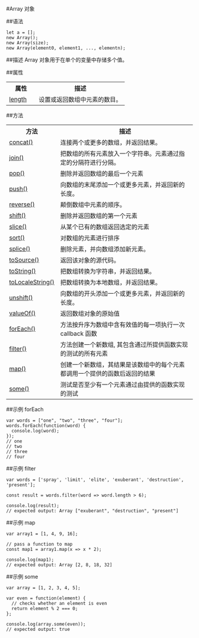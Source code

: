 #Array 对象

##语法
```
let a = [];
new Array();
new Array(size);
new Array(element0, element1, ..., elementn);
```
##描述
Array 对象用于在单个的变量中存储多个值。

##属性
<table class="dataintable">
  <tbody><tr>
    <th style="width:25%">属性</th>
    <th>描述</th>
  </tr>
  <tr>
    <td><a target="_blank" href="http://www.w3school.com.cn/jsref/jsref_length_array.asp" target="_blank">length</a></td>
    <td>设置或返回数组中元素的数目。</td>
  </tr>
</tbody></table>

##方法
<table class="dataintable">
  <tbody><tr>
    <th style="width:25%">方法</th>
    <th>描述</th>
  </tr>
  <tr>
    <td><a target="_blank" href="http://www.w3school.com.cn/jsref/jsref_concat_array.asp">concat()</a></td>
    <td>连接两个或更多的数组，并返回结果。</td>
  </tr>
  <tr>
    <td><a target="_blank" href="http://www.w3school.com.cn/jsref/jsref_join.asp">join()</a></td>
    <td>把数组的所有元素放入一个字符串。元素通过指定的分隔符进行分隔。</td>
  </tr>
  <tr>
    <td><a target="_blank" href="http://www.w3school.com.cn/jsref/jsref_pop.asp">pop()</a></td>
    <td>删除并返回数组的最后一个元素</td>
  </tr>
  <tr>
    <td><a target="_blank" href="http://www.w3school.com.cn/jsref/jsref_push.asp">push()</a></td>
    <td>向数组的末尾添加一个或更多元素，并返回新的长度。</td>
  </tr>
  <tr>
    <td><a target="_blank" href="http://www.w3school.com.cn/jsref/jsref_reverse.asp">reverse()</a></td>
    <td>颠倒数组中元素的顺序。</td>
  </tr>
  <tr>
    <td><a target="_blank" href="http://www.w3school.com.cn/jsref/jsref_shift.asp">shift()</a></td>
    <td>删除并返回数组的第一个元素</td>
  </tr>
  <tr>
    <td><a target="_blank" href="http://www.w3school.com.cn/jsref/jsref_slice_array.asp">slice()</a></td>
    <td>从某个已有的数组返回选定的元素</td>
  </tr>
  <tr>
    <td><a target="_blank" href="http://www.w3school.com.cn/jsref/jsref_sort.asp">sort()</a></td>
    <td>对数组的元素进行排序</td>
  </tr>
  <tr>
    <td><a target="_blank" href="http://www.w3school.com.cn/jsref/jsref_splice.asp">splice()</a></td>
    <td>删除元素，并向数组添加新元素。</td>
  </tr>
  <tr>
    <td><a target="_blank" href="http://www.w3school.com.cn/jsref/jsref_tosource_array.asp">toSource()</a></td>
    <td>返回该对象的源代码。</td>
  </tr>
  <tr>
    <td><a target="_blank" href="http://www.w3school.com.cn/jsref/jsref_toString_array.asp">toString()</a></td>
    <td>把数组转换为字符串，并返回结果。</td>
  </tr>
  <tr>
    <td><a target="_blank" href="http://www.w3school.com.cn/jsref/jsref_toLocaleString_array.asp">toLocaleString()</a></td>
    <td>把数组转换为本地数组，并返回结果。</td>
  </tr>
  <tr>
    <td><a target="_blank" href="http://www.w3school.com.cn/jsref/jsref_unshift.asp">unshift()</a></td>
    <td>向数组的开头添加一个或更多元素，并返回新的长度。</td>
  </tr>
  <tr>
    <td><a target="_blank" href="http://www.w3school.com.cn/jsref/jsref_valueof_array.asp">valueOf()</a></td>
    <td>返回数组对象的原始值</td>
  </tr>
  <tr>
    <td><a target="_blank" href="https://developer.mozilla.org/zh-CN/docs/Web/JavaScript/Reference/Global_Objects/Array/forEach">forEach()</a></td>
    <td>方法按升序为数组中含有效值的每一项执行一次callback 函数</td>
  </tr>
  <tr>
    <td><a target="_blank" href="https://developer.mozilla.org/zh-CN/docs/Web/JavaScript/Reference/Global_Objects/Array/filter">filter()</a></td>
    <td>方法创建一个新数组, 其包含通过所提供函数实现的测试的所有元素</td>
  </tr>
  <tr>
    <td><a target="_blank" href="https://developer.mozilla.org/zh-CN/docs/Web/JavaScript/Reference/Global_Objects/Array/map">map()</a></td>
    <td>创建一个新数组，其结果是该数组中的每个元素都调用一个提供的函数后返回的结果</td>
  </tr>
  <tr>
    <td><a target="_blank" href="https://developer.mozilla.org/zh-CN/docs/Web/JavaScript/Reference/Global_Objects/Array/some">some()</a></td>
    <td>测试是否至少有一个元素通过由提供的函数实现的测试</td>
  </tr>
</tbody></table>


##示例 forEach
```
var words = ["one", "two", "three", "four"];
words.forEach(function(word) {
  console.log(word);
});
// one 
// two
// three
// four
```

##示例 filter
```
var words = ['spray', 'limit', 'elite', 'exuberant', 'destruction', 'present'];

const result = words.filter(word => word.length > 6);

console.log(result);
// expected output: Array ["exuberant", "destruction", "present"]
```

##示例 map
```
var array1 = [1, 4, 9, 16];

// pass a function to map
const map1 = array1.map(x => x * 2);

console.log(map1);
// expected output: Array [2, 8, 18, 32]
```

##示例 some
```
var array = [1, 2, 3, 4, 5];

var even = function(element) {
  // checks whether an element is even
  return element % 2 === 0;
};

console.log(array.some(even));
// expected output: true
```